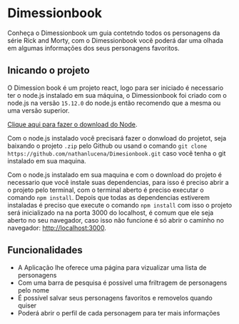 # Dimessionbook

Conheça o Dimessionbook um guia contetndo todos os personagens da série Rick and Morty, com o Dimessionbook você poderá dar uma olhada em algumas informações dos seus personagens favoritos.

## Inicando o projeto

O Dimession book é um projeto react, logo para ser iniciado é necessario ter o node.js instalado em sua máquina, o Dimessionbook foi criado com o node.js na versão `15.12.0` do node.js então recomendo que a mesma ou uma versão superior.

[Clique aqui para fazer o download do Node](https://nodejs.org/en/).

Com o node.js instalado você precisará fazer o donwload do projetot, seja baixando o projeto `.zip` pelo Github ou usand o comando `git clone https://github.com/nathanlucena/Dimesionbook.git` caso você tenha o git instalado em sua maquina.

Com o node.js instalado em sua maquina e com o download do projeto é necessario que você instale suas dependencias, para isso é preciso abrir a o projeto pelo terminal, com o terminal aberto é preciso executar o comando `npm install`. Depois que todas as dependencias estiverem instaladas é preciso que execute o comando `npm install` com isso o projeto será inicializado na na porta 3000 do localhost, é comum que ele seja aberto no seu navegador, caso isso não funcione é só abrir o caminho no navegador: [http://localhost:3000](http://localhost:3000).

## Funcionalidades

- A Aplicação lhe oferece uma página para vizualizar uma lista de personagens
- Com uma barra de pesquisa é possivel uma friltragem de personagens pelo nome
- É possível salvar seus personagens favoritos e removelos quando quiser
- Poderá abrir o perfil de cada personagem para ter mais informações
